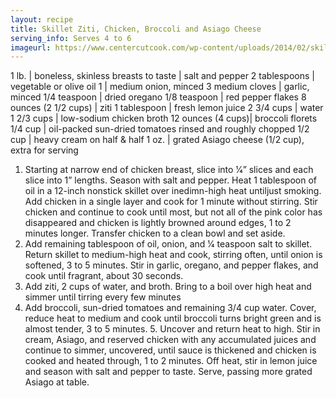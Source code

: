 ```yaml
---
layout: recipe
title: Skillet Ziti, Chicken, Broccoli and Asiago Cheese
serving_info: Serves 4 to 6
imageurl: https://www.centercutcook.com/wp-content/uploads/2014/02/skillet-baked-ziti-7.jpg
---
```

<!-- Ingredients -->

1 lb. | boneless, skinless breasts
to taste | salt and pepper
2 tablespoons | vegetable or olive oil
1 | medium onion, minced
3 medium cloves | garlic, minced
1/4 teaspoon | dried oregano
1/8 teaspoon | red pepper flakes
8 ounces (2 1/2 cups) | ziti
1 tablespoon | fresh lemon juice
2 3/4 cups | water
1 2/3 cups | low-sodium chicken broth
12 ounces (4 cups)| broccoli florets
1/4 cup | oil-packed sun-dried tomatoes rinsed and roughly chopped
1/2 cup | heavy cream on half & half
1 oz. | grated Asiago cheese (1/2 cup), extra for serving

<!-- split -->
<!-- Steps -->

1. Starting at narrow end of chicken breast, slice into 1⁄4” slices and each slice into 1” lengths. Season with salt and pepper. Heat 1 tablespoon of oil in a 12-inch nonstick skillet over inedimn-high heat untiljust smoking. Add chicken in a single layer and cook for 1 minute without stirring. Stir chicken and continue to cook until most, but not all of the pink color has disappeared and chicken is lightly browned around edges, 1 to 2 minutes longer. Transfer chicken to a clean bowl and set aside.
2. Add remaining tablespoon of oil, onion, and 1⁄4 teaspoon salt to skillet. Return skillet to medium-high heat and cook, stirring often, until onion is softened, 3 to 5 minutes. Stir in garlic, oregano, and pepper flakes, and cook until fragrant, about 30 seconds.
3. Add ziti, 2 cups of water, and broth. Bring to a boil over high heat and simmer until tirring every few minutes
4. Add broccoli, sun-dried tomatoes and remaining 3/4 cup water. Cover, reduce heat to  medium and cook until broccoli turns bright green and is almost tender, 3 to 5 minutes. 5. Uncover and return heat to high. Stir in cream, Asiago, and reserved chicken with any accumulated juices and continue to simmer, uncovered, until sauce is thickened and chicken is cooked and heated through, 1 to 2 minutes. Off heat, stir in lemon juice and season with salt and pepper to taste. Serve, passing more grated Asiago at table. 
